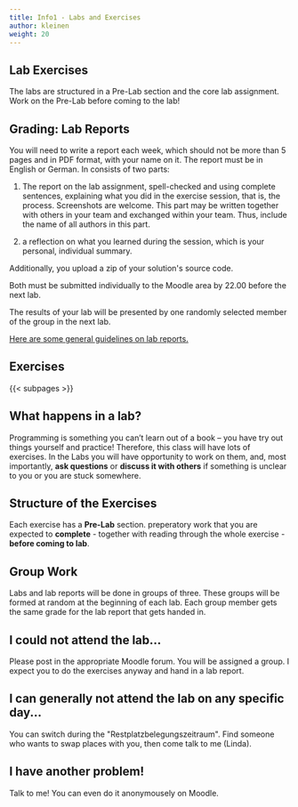 ```yaml
---
title: Info1 - Labs and Exercises
author: kleinen
weight: 20
---
```


## Lab Exercises

The labs are structured in a Pre-Lab section and the core lab assignment.
Work on the Pre-Lab before coming to the lab!

## Grading: Lab Reports

You will need to write a report each week, which should not be more than 5 pages and
in PDF format, with your name on it. The report must be in English or German. In consists of two parts:

1. The report on the lab assignment, spell-checked and using complete sentences,
explaining what you did in the
exercise session, that is, the process. Screenshots are welcome. This part
may be written together with others in your team and exchanged within your team.
Thus, include the name of all authors in this part.

2. a reflection on what you learned during the session, which is your personal,
individual summary.

Additionally, you upload a zip of your solution's source code.


Both must be submitted individually to the Moodle area by 22.00 before the next lab.

The results of your lab will be presented by one randomly selected member of the group in the next lab.

[Here are some general guidelines on lab reports.](/studies/grading/guideline)

## Exercises

{{< subpages  >}}

## What happens in a lab?

Programming is something you can&#8217;t learn out of a book &#8211; you have
try out things yourself and practice! Therefore, this class will have lots of
exercises. In the Labs you will have opportunity to work on them, and, most
importantly, **ask questions** or **discuss it with others** if something is
unclear to you or you are stuck somewhere.

## Structure of the Exercises

Each exercise has a **Pre-Lab** section. preperatory work that you are expected
to **complete** - together with reading through the whole exercise - **before coming to lab**.

## Group Work

Labs and lab reports will be done in groups of three. These groups will be formed at
random at the beginning of each lab. Each group member gets the same grade for the lab report
that gets handed in.

## I could not attend the lab...

Please post in the appropriate Moodle forum. You will be assigned a group. I expect
you to do the exercises anyway and hand in a lab report.

## I can generally not attend the lab on any specific day...

You can switch during the "Restplatzbelegungszeitraum". Find someone
who wants to swap places with you, then come talk to me (Linda).

## I have another problem!
Talk to me! You can even do it anonymousely on Moodle.
